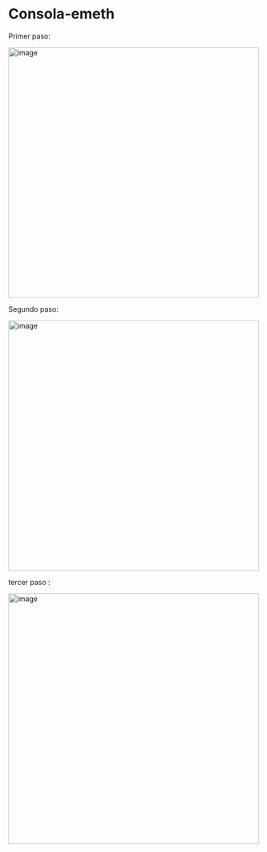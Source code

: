 # Consola-emeth
Primer paso:

<img width="500" height="500" alt="image" src="https://github.com/user-attachments/assets/a1aa3e23-4621-4687-aeab-dddce17ad99f" />

Segundo paso: 

<img width="500" height="500" alt="image" src="https://github.com/user-attachments/assets/fffbbbe0-31b2-4e9f-9f15-ff27668450f3" />

tercer paso : 

<img width="500" height="500" alt="image" src="https://github.com/user-attachments/assets/831b045b-bef4-4870-a06e-36c5e3a26852" />
